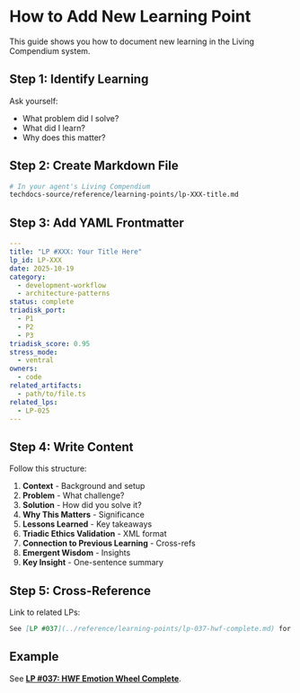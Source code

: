 # How to Add New Learning Point

This guide shows you how to document new learning in the Living Compendium system.

## Step 1: Identify Learning

Ask yourself:
- What problem did I solve?
- What did I learn?
- Why does this matter?

## Step 2: Create Markdown File

```bash
# In your agent's Living Compendium
techdocs-source/reference/learning-points/lp-XXX-title.md
```

## Step 3: Add YAML Frontmatter

```yaml
---
title: "LP #XXX: Your Title Here"
lp_id: LP-XXX
date: 2025-10-19
category:
  - development-workflow
  - architecture-patterns
status: complete
triadisk_port:
  - P1
  - P2
  - P3
triadisk_score: 0.95
stress_mode:
  - ventral
owners:
  - code
related_artifacts:
  - path/to/file.ts
related_lps:
  - LP-025
---
```

## Step 4: Write Content

Follow this structure:

1. **Context** - Background and setup
2. **Problem** - What challenge?
3. **Solution** - How did you solve it?
4. **Why This Matters** - Significance
5. **Lessons Learned** - Key takeaways
6. **Triadic Ethics Validation** - XML format
7. **Connection to Previous Learning** - Cross-refs
8. **Emergent Wisdom** - Insights
9. **Key Insight** - One-sentence summary

## Step 5: Cross-Reference

Link to related LPs:

```markdown
See [LP #037](../reference/learning-points/lp-037-hwf-complete.md) for related work.
```

## Example

See **[LP #037: HWF Emotion Wheel Complete](../reference/learning-points/lp-037-hwf-complete.md)**.
